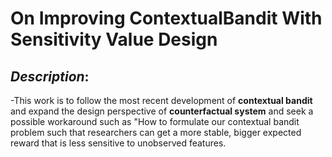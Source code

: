 # On Improving ContextualBandit With Sensitivity Value Design
## *Description*:

-This work is to follow the most recent development of **contextual bandit** and expand the design perspective of **counterfactual system** and seek a possible workaround such as
"How to formulate our contextual bandit problem such that researchers can get a more stable, bigger expected reward that is less sensitive to unobserved features.
